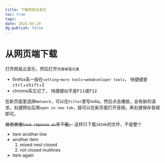 ```yaml
---
title: 下载网易云音乐
toc: true
tags:
date: 2025-04-29
dg-publish: false
---
```


# 从网页端下载

打开网易云音乐，然后打开`页面审查元素`

- firefox系一般在`setting`-`more tools`-`webdeveloper tools`， 快捷键是<kbd>ctrl</kbd>+<kbd>shift</kbd>+<kbd>I</kbd>
- chrome系忘记了， 快捷键似乎是<kbd>F11</kbd>或<kbd>F12</kbd>

在新页面里选择`Network`，可以在`Filter`里写m4a。然后点击播放，会有新的请求。右键网址后用`open in new tab`，就可以在新页面打开音频。再右键保存音频即可。

~~或者直接`Save reponse as`来下载。~~ 这样只下载`1024k`的文件，不是整个

<ul>
    <li> item
another line
<li> another item
<ol>
<li> mixed 
nest
    closed
</li>
<li>
not closed
    mulilines
    </ol>
        <li> item again
</ul>
